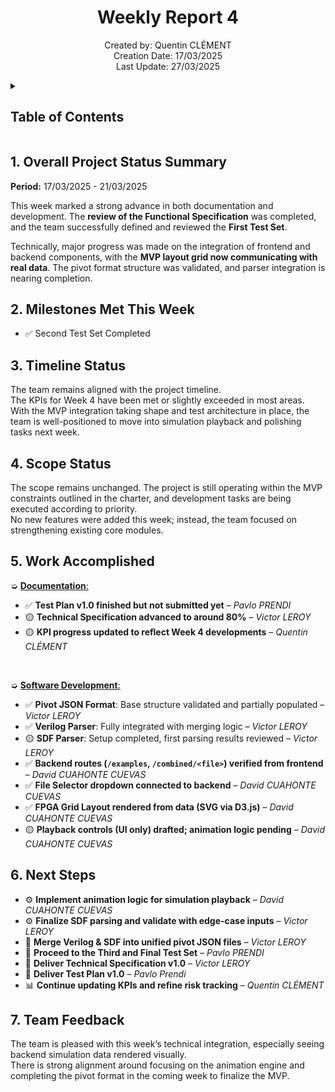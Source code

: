 <h1 align="center"> Weekly Report 4 </h1>

<p align="center">
Created by: Quentin CLÉMENT <br> Creation Date: 17/03/2025 <br> Last Update: 27/03/2025
</p>

<details>
<summary>

## Table of Contents

</summary>

- [Table of Contents](#table-of-contents)
- [1. Overall Project Status Summary](#1-overall-project-status-summary)
- [2. Milestones Met This Week](#2-milestones-met-this-week)
- [3. Timeline Status](#3-timeline-status)
- [4. Scope Status](#4-scope-status)
- [5. Work Accomplished](#5-work-accomplished)
- [6. Next Steps](#6-next-steps)
- [7. Team Feedback](#7-team-feedback)

</details>

## 1. Overall Project Status Summary  

**Period:** 17/03/2025 - 21/03/2025  

This week marked a strong advance in both documentation and development. The **review of the Functional Specification** was completed, and the team successfully defined and reviewed the **First Test Set**.  

Technically, major progress was made on the integration of frontend and backend components, with the **MVP layout grid now communicating with real data**. The pivot format structure was validated, and parser integration is nearing completion.

## 2. Milestones Met This Week  

- ✅ Second Test Set Completed  

## 3. Timeline Status  

The team remains aligned with the project timeline.  
The KPIs for Week 4 have been met or slightly exceeded in most areas. With the MVP integration taking shape and test architecture in place, the team is well-positioned to move into simulation playback and polishing tasks next week.

## 4. Scope Status  

The scope remains unchanged. The project is still operating within the MVP constraints outlined in the charter, and development tasks are being executed according to priority.  
No new features were added this week; instead, the team focused on strengthening existing core modules.

## 5. Work Accomplished  

➭ <ins>**Documentation**<ins>:  

- ✅ **Test Plan v1.0 finished but not submitted yet** – _Pavlo PRENDI_  
- 🟡 **Technical Specification advanced to around 80%** – _Victor LEROY_  
- 🟡 **KPI progress updated to reflect Week 4 developments** – _Quentin CLÉMENT_  

<br>

➭ <ins>**Software Development**<ins>:  

- ✅ **Pivot JSON Format**: Base structure validated and partially populated – _Victor LEROY_  
- ✅ **Verilog Parser**: Fully integrated with merging logic – _Victor LEROY_  
- 🟡 **SDF Parser**: Setup completed, first parsing results reviewed – _Victor LEROY_  
- ✅ **Backend routes (`/examples`, `/combined/<file>`) verified from frontend** – _David CUAHONTE CUEVAS_  
- ✅ **File Selector dropdown connected to backend** – _David CUAHONTE CUEVAS_  
- ✅ **FPGA Grid Layout rendered from data (SVG via D3.js)** – _David CUAHONTE CUEVAS_  
- 🟡 **Playback controls (UI only) drafted; animation logic pending** – _David CUAHONTE CUEVAS_

## 6. Next Steps  

- ⚙️ **Implement animation logic for simulation playback** – _David CUAHONTE CUEVAS_  
- ⚙️ **Finalize SDF parsing and validate with edge-case inputs** – _Victor LEROY_  
- 🧩 **Merge Verilog & SDF into unified pivot JSON files** – _Victor LEROY_  
- 🧪 **Proceed to the Third and Final Test Set** – _Pavlo PRENDI_  
- 📝 **Deliver Technical Specification v1.0** – _Victor LEROY_  
- 📝 **Deliver Test Plan v1.0** – _Pavlo Prendi_  
- 📊 **Continue updating KPIs and refine risk tracking** – _Quentin CLÉMENT_

## 7. Team Feedback  

The team is pleased with this week’s technical integration, especially seeing backend simulation data rendered visually.  
There is strong alignment around focusing on the animation engine and completing the pivot format in the coming week to finalize the MVP.